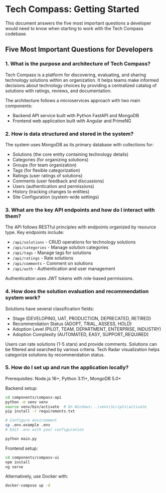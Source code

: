 # Tech Compass: Getting Started

This document answers the five most important questions a developer would need to know when starting to work with the Tech Compass codebase.

## Five Most Important Questions for Developers

### 1. What is the purpose and architecture of Tech Compass?

Tech Compass is a platform for discovering, evaluating, and sharing technology solutions within an organization. It helps teams make informed decisions about technology choices by providing a centralized catalog of solutions with ratings, reviews, and documentation.

The architecture follows a microservices approach with two main components:

- Backend API service built with Python FastAPI and MongoDB
- Frontend web application built with Angular and PrimeNG

### 2. How is data structured and stored in the system?

The system uses MongoDB as its primary database with collections for:

- Solutions (the core entity containing technology details)
- Categories (for organizing solutions)
- Groups (for team organization)
- Tags (for flexible categorization)
- Ratings (user ratings of solutions)
- Comments (user feedback and discussions)
- Users (authentication and permissions)
- History (tracking changes to entities)
- Site Configuration (system-wide settings)

### 3. What are the key API endpoints and how do I interact with them?

The API follows RESTful principles with endpoints organized by resource type.
Key endpoints include:

- `/api/solutions` - CRUD operations for technology solutions
- `/api/categories` - Manage solution categories
- `/api/tags` - Manage tags for solutions
- `/api/ratings` - Rate solutions
- `/api/comments` - Comment on solutions
- `/api/auth` - Authentication and user management

Authentication uses JWT tokens with role-based permissions.

### 4. How does the solution evaluation and recommendation system work?

Solutions have several classification fields:

- Stage (DEVELOPING, UAT, PRODUCTION, DEPRECATED, RETIRED)
- Recommendation Status (ADOPT, TRIAL, ASSESS, HOLD)
- Adoption Level (PILOT, TEAM, DEPARTMENT, ENTERPRISE, INDUSTRY)
- Adoption Complexity (AUTOMATED, EASY, SUPPORT_REQUIRED)

Users can rate solutions (1-5 stars) and provide comments. Solutions can be filtered and searched by various criteria. Tech Radar visualization helps categorize solutions by recommendation status.

### 5. How do I set up and run the application locally?

Prerequisites: Node.js 16+, Python 3.11+, MongoDB 5.0+

Backend setup:

```bash
cd components/compass-api
python -m venv venv
source venv/bin/activate  # On Windows: .\venv\Scripts\activate
pip install -r requirements.txt

# Configure environment
cp .env.example .env
# Edit .env with your configuration

python main.py
```

Frontend setup:

```bash
cd components/compass-ui
npm install
ng serve
```

Alternatively, use Docker with:

```bash
docker-compose up -d
```
